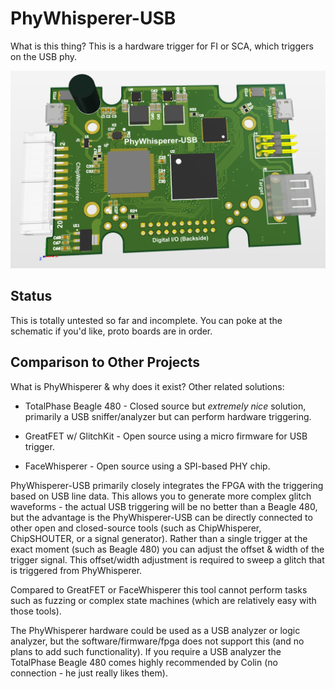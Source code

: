 # PhyWhisperer-USB

What is this thing? This is a hardware trigger for FI or SCA, which triggers on the USB phy.

![](hardware/doc/phywhispererpcb.png)

## Status

This is totally untested so far and incomplete. You can poke at the schematic if you'd like, proto boards are in order.

## Comparison to Other Projects

What is PhyWhisperer & why does it exist? Other related solutions:

* TotalPhase Beagle 480 - Closed source but *extremely nice* solution, primarily a USB sniffer/analyzer but can perform hardware triggering.

* GreatFET w/ GlitchKit - Open source using a micro firmware for USB trigger.

* FaceWhisperer - Open source using a SPI-based PHY chip.

PhyWhisperer-USB primarily closely integrates the FPGA with the triggering based on USB line data. This allows you to generate more complex glitch waveforms - the actual USB triggering will be no better than a Beagle 480, but the advantage is the PhyWhisperer-USB can be directly connected to other open and closed-source tools (such as ChipWhisperer, ChipSHOUTER, or a signal generator). Rather than a single trigger at the exact moment (such as Beagle 480) you can adjust the offset & width of the trigger signal. This offset/width adjustment is required to sweep a glitch that is triggered from PhyWhisperer.

Compared to GreatFET or FaceWhisperer this tool cannot perform tasks such as fuzzing or complex state machines (which are relatively easy with those tools).

The PhyWhisperer hardware could be used as a USB analyzer or logic analyzer, but the software/firmware/fpga does not support this (and no plans to add such functionality). If you require a USB analyzer the TotalPhase Beagle 480 comes highly recommended by Colin (no connection - he just really likes them).

